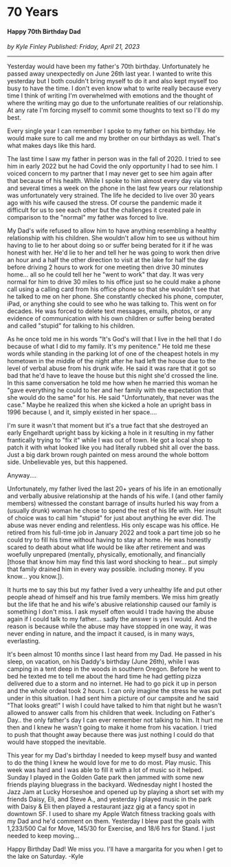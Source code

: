 # 70 Years
#### Happy 70th Birthday Dad

*<div class="article-meta-data"> by <span class="article-meta-author" itemprop="author">Kyle Finley</span> Published: <time itemprop="pubdate" datetime="4/21/2023">Friday, April 21, 2023</time></div>*

---

Yesterday would have been my father's 70th birthday. Unfortunately he passed away unexpectedly on June 26th last year. I wanted to write this yesterday but I both couldn't bring myself to do it and also kept myself too busy to have the time. I don't even know what to write really because every time I think of writing I'm overwhelmed with emotions and the thought of where the writing may go due to the unfortunate realities of our relationship. At any rate I'm forcing myself to commit some thoughts to text so I'll do my best.

Every single year I can remember I spoke to my father on his birthday. He would make sure to call me and my brother on our birthdays as well. That's what makes days like this hard.

The last time I saw my father in person was in the fall of 2020. I tried to see him in early 2022 but he had Covid the only opportunity I had to see him. I voiced concern to my partner that I may never get to see him again after that because of his health. While I spoke to him almost every day via text and several times a week on the phone in the last few years our relationship was unfortunately very strained. The life he decided to live over 30 years ago with his wife caused the stress. Of course the pandemic made it difficult for us to see each other but the challenges it created pale in comparison to the "normal" my father was forced to live.

My Dad's wife refused to allow him to have anything resembling a healthy relationship with his children. She wouldn't allow him to see us without him having to lie to her about doing so or suffer being berated for it if he was honest with her. He'd lie to her and tell her he was going to work then drive an hour and a half the other direction to visit at the lake for half the day before driving 2 hours to work for one meeting then drive 30 minutes home... all so he could tell her he "went to work" that day. It was very normal for him to drive 30 miles to his office just so he could make a phone call using a calling card from his office phone so that she wouldn't see that he talked to me on her phone. She constantly checked his phone, computer, iPad, or anything she could to see who he was talking to. This went on for decades. He was forced to delete text messages, emails, photos, or any evidence of communication with his own children or suffer being berated and called "stupid" for talking to his children.

As he once told me in his words "It's God's will that I live in the hell that I do because of what I did to my family. It's my penitence." He told me these words while standing in the parking lot of one of the cheapest hotels in my hometown in the middle of the night after he had left the house due to the level of verbal abuse from his drunk wife. He said it was rare that it got so bad that he'd have to leave the house but this night she'd crossed the line. In this same conversation he told me how when he married this woman he "gave everything he could to her and her family with the expectation that she would do the same" for his. He said "Unfortunately, that never was the case." Maybe he realized this when she kicked a hole an upright bass in 1996 because I, and it, simply existed in her space....

I'm sure it wasn't that moment but it's a true fact that she destroyed an early Engelhardt upright bass by kicking a hole in it resulting in my father frantically trying to "fix it" while I was out of town. He got a local shop to patch it with what looked like you had literally rubbed shit all over the bass. Just a big dark brown rough painted on mess around the whole bottom side. Unbelievable yes, but this happened.

Anyway....

Unfortunately, my father lived the last 20+ years of his life in an emotionally and verbally abusive relationship at the hands of his wife. I (and other family members) witnessed the constant barrage of insults hurled his way from a (usually drunk) woman he chose to spend the rest of his life with. Her insult of choice was to call him "stupid" for just about anything he ever did. The abuse was never ending and relentless. His only escape was his office. He retired from his full-time job in January 2022 and took a part time job so he could try to fill his time without having to stay at home. He was honestly scared to death about what life would be like after retirement and was woefully unprepared (mentally, physically, emotionally, and financially [those that know him may find this last word shocking to hear... put simply that family drained him in every way possible. including money. If you know... you know.]).

It hurts me to say this but my father lived a very unhealthy life and put other people ahead of himself and his true family members. We miss him greatly but the life that he and his wife's abusive relationship caused our family is something I don't miss. I ask myself often would I trade having the abuse again if I could talk to my father... sadly the answer is yes I would. And the reason is because while the abuse may have stopped in one way, it was never ending in nature, and the impact it caused, is in many ways, everlasting.

It's been almost 10 months since I last heard from my Dad. He passed in his sleep, on vacation, on his Daddy's birthday (June 26th), while I was camping in a tent deep in the woods in southern Oregon. Before he went to bed he texted me to tell me about the hard time he had getting pizza delivered due to a storm and no internet. He had to go pick it up in person and the whole ordeal took 2 hours. I can only imagine the stress he was put under in this situation. I had sent him a picture of our campsite and he said "That looks great!" I wish I could have talked to him that night but he wasn't allowed to answer calls from his children that week. Including on Father's Day.. the only father's day I can ever remember not talking to him. It hurt me then and I knew he wasn't going to make it home from his vacation. I tried to push that thought away because there was just nothing I could do that would have stopped the inevitable.

This year for my Dad's birthday I needed to keep myself busy and wanted to do the thing I knew he would love for me to do most. Play music. This week was hard and I was able to fill it with a lot of music so it helped. Sunday I played in the Golden Gate park then jammed with some new friends playing bluegrass in the backyard. Wednesday night I hosted the Jazz Jam at Lucky Horseshoe and opened up by playing a short set with my friends Daisy, Eli, and Steve A., and yesterday I played music in the park with Daisy & Eli then played a restaurant jazz gig at a fancy spot in downtown SF. I used to share my Apple Watch fitness tracking goals with my Dad and he'd comment on them. Yesterday I blew past the goals with  1,233/500 Cal for Move, 145/30 for Exercise, and 18/6 hrs for Stand. I just needed to keep moving...

Happy Birthday Dad! We miss you. I'll have a margarita for you when I get to the lake on Saturday.
-Kyle

